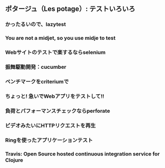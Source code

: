 ## ポタージュ（Les potage）: テストいろいろ

### かったるいので、lazytest
### You are not a midjet, so you use midje to test 
### Webサイトのテストで楽するならselenium
### 振舞駆動開発：cucumber
### ベンチマークをcriteriumで
### ちょっと!  急いでWebアプリをテストして!!
### 負荷とパフォーマンスチェックならperforate
### ビデオみたいにHTTPリクエストを再生 
### Ringを使ったアプリケーションテスト
### Travis: Open Source hosted continuous integration service for Clojure